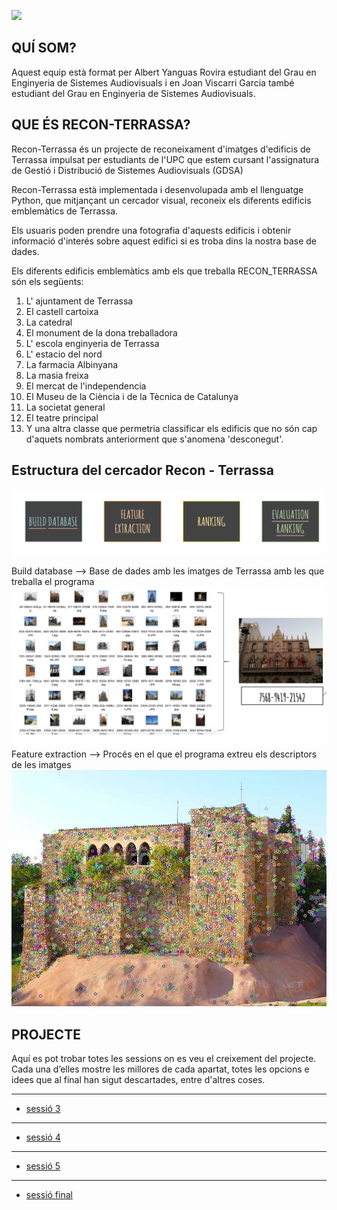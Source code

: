 ![](http://s10.postimg.org/i8n01l7q1/logo_positiu_1.jpg)

## QUÍ SOM?
Aquest equip està format per Albert Yanguas Rovira estudiant del Grau en Enginyeria de Sistemes Audiovisuals i en Joan Viscarri Garcia també estudiant del Grau en Enginyeria de Sistemes Audiovisuals.

## QUE ÉS RECON-TERRASSA?
Recon-Terrassa és un projecte de reconeixament d'imatges d'edificis de Terrassa impulsat per estudiants de l'UPC que estem cursant l'assignatura de Gestió i Distribució de Sistemes Audiovisuals (GDSA)

Recon-Terrassa està implementada i desenvolupada amb el llenguatge Python, que mitjançant un cercador visual, reconeix els diferents edificis emblemàtics de Terrassa.

Els usuaris poden prendre una fotografia d'aquests edificis i obtenir informació d'interés sobre aquest edifici si es troba dins la nostra base de dades.

Els diferents edificis emblemàtics amb els que treballa RECON_TERRASSA són els següents:

1. L' ajuntament de Terrassa
2. El castell cartoixa
3. La catedral
4. El monument de la dona treballadora
5. L' escola enginyeria de Terrassa
6. L' estacio del nord
7. La farmacia Albinyana
8. La masia freixa
9. El mercat de l'independencia
10. El Museu de la Ciència i de la Tècnica de Catalunya
11. La societat general
12. El teatre principal
13. Y una altra classe que permetria classificar els edificis que no són cap d'aquets nombrats anteriorment que s'anomena 'desconegut'.

## Estructura del cercador Recon - Terrassa

![](https://github.com/gdsa-upc/Recon-Terrassa/blob/gh-pages/images/Sin%20ti%CC%81tulo.png)

Build database 		—> Base de dades amb les imatges de Terrassa  amb les que treballa el programa 
![](https://github.com/gdsa-upc/Recon-Terrassa/blob/gh-pages/images/bd.png)
Feature extraction 	—> Procés en el que el programa extreu els descriptors de les imatges 
![](https://github.com/gdsa-upc/Recon-Terrassa/blob/gh-pages/images/sift_keypoints.jpg?raw=true)

## PROJECTE
Aquí es pot trobar totes les sessions on es veu el creixement del projecte. Cada una d’elles mostre les millores de cada apartat, totes les opcions e idees que al final han sigut descartades, entre d'altres coses.

***
 * [sessió 3](https://drive.google.com/open?id=11uWnGIjkV_9HioFSJXLtzIOxrkhAtXRY-F7HcmnFwTE)

***
 * [sessió 4](https://drive.google.com/open?id=16YerQ_28_6LCavgTKSptG-d9YENj5Bh6H982EW8Fx_E)

***
 * [sessió 5](https://drive.google.com/open?id=16YerQ_28_6LCavgTKSptG-d9YENj5Bh6H982EW8Fx_E)

***
 * [sessió final](https://drive.google.com/open?id=16YerQ_28_6LCavgTKSptG-d9YENj5Bh6H982EW8Fx_E)
